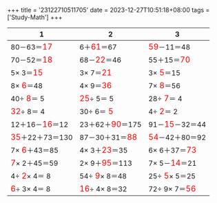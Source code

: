+++ 
title = '23122710511705' 
date = 2023-12-27T10:51:18+08:00 
tags = ['Study-Math'] 
+++ 

1 | 2 | 3 
-- | -- | -- 
80－63＝<font color=red size=4>17</font> |  6＋<font color=red size=4>61</font>＝67 | <font color=red size=4>59</font>－11＝48 
70－52＝<font color=red size=4>18</font> | 68－<font color=red size=4>22</font>＝46 | 55＋15＝<font color=red size=4>70</font> 
 5× 3＝<font color=red size=4>15</font> |  3× 7＝<font color=red size=4>21</font> |  3×<font color=red size=4> 5</font>＝15 
 8×<font color=red size=4> 6</font>＝48 |  4× 9＝<font color=red size=4>36</font> |  7×<font color=red size=4> 8</font>＝56 
40÷<font color=red size=4> 8</font>＝ 5 | <font color=red size=4>25</font>÷ 5＝ 5 | 28÷<font color=red size=4> 7</font>＝ 4 
<font color=red size=4>32</font>÷ 8＝ 4 | 30÷ 6＝<font color=red size=4> 5</font> |  4÷<font color=red size=4> 2</font>＝ 2 
12＋16－<font color=red size=4>16</font>＝12 | 23＋62＋<font color=red size=4>90</font>＝175 | 91－<font color=red size=4>15</font>－32＝44 
<font color=red size=4>35</font>＋22＋73＝130 | 87－30＋31＝<font color=red size=4>88</font> | <font color=red size=4>54</font>－42＋80＝92 
 7×<font color=red size=4> 6</font>＋43＝85 |  4× 3＋<font color=red size=4>23</font>＝35 |  6× 6＋37＝<font color=red size=4>73</font> 
<font color=red size=4> 7</font>× 2＋45＝59 |  2× 9＋<font color=red size=4>95</font>＝113 |  7× 5－<font color=red size=4>14</font>＝21 
 4÷<font color=red size=4> 2</font>× 4＝ 8 | 54÷<font color=red size=4> 9</font>× 8＝48 | 25÷<font color=red size=4> 5</font>× 5＝25 
<font color=red size=4> 6</font>÷ 3× 4＝ 8 | <font color=red size=4>16</font>÷ 4× 8＝32 | 72÷ 9× 7＝<font color=red size=4>56</font> 

